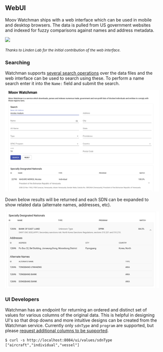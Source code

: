 ## WebUI

Moov Watchman ships with a web interface which can be used in mobile and desktop browsers. The data is pulled from US government websites and indexed for fuzzy comparisons against names and address metadata.

![](images/webui.png)

<em style="font-size:smaller;">Thanks to Linden Lab for the initial contribution of the web interface.</em>

### Searching

Watchman supports [several search operations](./search/) over the data files and the web interface can be used to search using these. To perform a name search enter it into the `Name:` field and submit the search.

![](images/search.png)

Down below results will be returned and each SDN can be expanded to show related data (alternate names, addresses, etc).

![](images/expand.png)

### UI Developers

Watchman has an endpoint for returning an ordered and distinct set of values for various columns of the original data. This is helpful in designing UI's so that drop downs and more intuitive designs can be created from the Watchman service. Currently only `sdnType` and `program` are supported, but please [request additional columns to be supported](https://github.com/moov-io/watchman/issues/new?title=values:%20{{column}}%20request).

```
$ curl -s http://localhost:8084/ui/values/sdnType
["aircraft","individual","vessel"]
```
